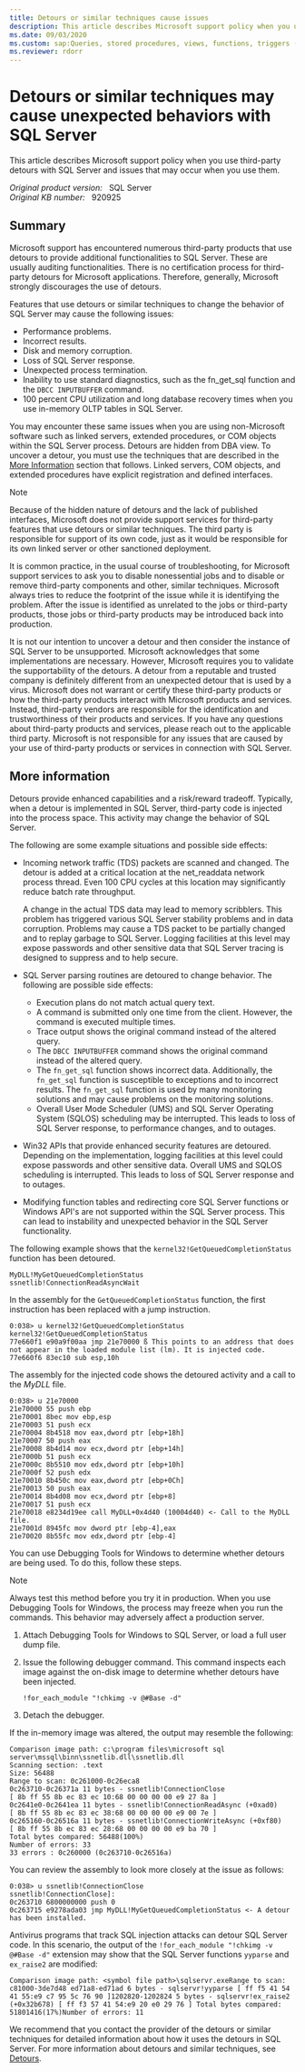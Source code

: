 ```yaml
---
title: Detours or similar techniques cause issues
description: This article describes Microsoft support policy when you use third-party detours with SQL Server and issues that may occur when you use them.
ms.date: 09/03/2020
ms.custom: sap:Queries, stored procedures, views, functions, triggers (T-SQL)\Queries, stored procedures, views, functions, triggers (T-SQL)
ms.reviewer: rdorr
---
```

# Detours or similar techniques may cause unexpected behaviors with SQL Server

This article describes Microsoft support policy when you use third-party detours with SQL Server and issues that may occur when you use them.

_Original product version:_ &nbsp; SQL Server  
_Original KB number:_ &nbsp; 920925

## Summary

Microsoft support has encountered numerous third-party products that use detours to provide additional functionalities to SQL Server. These are usually auditing functionalities. There is no certification process for third-party detours for Microsoft applications. Therefore, generally, Microsoft strongly discourages the use of detours.

Features that use detours or similar techniques to change the behavior of SQL Server may cause the following issues:

- Performance problems.
- Incorrect results.
- Disk and memory corruption.
- Loss of SQL Server response.
- Unexpected process termination.
- Inability to use standard diagnostics, such as the fn_get_sql function and the `DBCC INPUTBUFFER` command.
- 100 percent CPU utilization and long database recovery times when you use in-memory OLTP tables in SQL Server.

You may encounter these same issues when you are using non-Microsoft software such as linked servers, extended procedures, or COM objects within the SQL Server process. Detours are hidden from DBA view. To uncover a detour, you must use the techniques that are described in the [More Information](#more-information) section that follows. Linked servers, COM objects, and extended procedures have explicit registration and defined interfaces.

> [!NOTE]
> Because of the hidden nature of detours and the lack of published interfaces, Microsoft does not provide support services for third-party features that use detours or similar techniques. The third party is responsible for support of its own code, just as it would be responsible for its own linked server or other sanctioned deployment.

It is common practice, in the usual course of troubleshooting, for Microsoft support services to ask you to disable nonessential jobs and to disable or remove third-party components and other, similar techniques. Microsoft always tries to reduce the footprint of the issue while it is identifying the problem. After the issue is identified as unrelated to the jobs or third-party products, those jobs or third-party products may be introduced back into production.

It is not our intention to uncover a detour and then consider the instance of SQL Server to be unsupported. Microsoft acknowledges that some implementations are necessary. However, Microsoft requires you to validate the supportability of the detours. A detour from a reputable and trusted company is definitely different from an unexpected detour that is used by a virus. Microsoft does not warrant or certify these third-party products or how the third-party products interact with Microsoft products and services. Instead, third-party vendors are responsible for the identification and trustworthiness of their products and services. If you have any questions about third-party products and services, please reach out to the applicable third party. Microsoft is not responsible for any issues that are caused by your use of third-party products or services in connection with SQL Server.

## More information

Detours provide enhanced capabilities and a risk/reward tradeoff. Typically, when a detour is implemented in SQL Server, third-party code is injected into the process space. This activity may change the behavior of SQL Server.

The following are some example situations and possible side effects:

- Incoming network traffic (TDS) packets are scanned and changed. The detour is added at a critical location at the net_readdata network process thread. Even 100 CPU cycles at this location may significantly reduce batch rate throughput.

  A change in the actual TDS data may lead to memory scribblers. This problem has triggered various SQL Server stability problems and in data corruption. Problems may cause a TDS packet to be partially changed and to replay garbage to SQL Server. Logging facilities at this level may expose passwords and other sensitive data that SQL Server tracing is designed to suppress and to help secure.

- SQL Server parsing routines are detoured to change behavior. The following are possible side effects:

  - Execution plans do not match actual query text.
  - A command is submitted only one time from the client. However, the command is executed multiple times.
  - Trace output shows the original command instead of the altered query.
  - The `DBCC INPUTBUFFER` command shows the original command instead of the altered query.
  - The `fn_get_sql` function shows incorrect data. Additionally, the `fn_get_sql` function is susceptible to exceptions and to incorrect results. The `fn_get_sql` function is used by many monitoring solutions and may cause problems on the monitoring solutions.
  - Overall User Mode Scheduler (UMS) and SQL Server Operating System (SQLOS) scheduling may be interrupted. This leads to loss of SQL Server response, to performance changes, and to outages.

- Win32 APIs that provide enhanced security features are detoured. Depending on the implementation, logging facilities at this level could expose passwords and other sensitive data. Overall UMS and SQLOS scheduling is interrupted. This leads to loss of SQL Server response and to outages.

- Modifying function tables and redirecting core SQL Server functions or Windows API's are not supported within the SQL Server process. This can lead to instability and unexpected behavior in the SQL Server functionality.

The following example shows that the `kernel32!GetQueuedCompletionStatus` function has been detoured.

```console
MyDLL!MyGetQueuedCompletionStatus
ssnetlib!ConnectionReadAsyncWait
```

In the assembly for the `GetQueuedCompletionStatus` function, the first instruction has been replaced with a jump instruction.

```console
0:038> u kernel32!GetQueuedCompletionStatus
kernel32!GetQueuedCompletionStatus
77e660f1 e90a9f00aa jmp 21e70000 ß This points to an address that does not appear in the loaded module list (lm). It is injected code.
77e660f6 83ec10 sub esp,10h
```

The assembly for the injected code shows the detoured activity and a call to the *MyDLL* file.

```console
0:038> u 21e70000
21e70000 55 push ebp
21e70001 8bec mov ebp,esp
21e70003 51 push ecx
21e70004 8b4518 mov eax,dword ptr [ebp+18h]
21e70007 50 push eax
21e70008 8b4d14 mov ecx,dword ptr [ebp+14h]
21e7000b 51 push ecx
21e7000c 8b5510 mov edx,dword ptr [ebp+10h]
21e7000f 52 push edx
21e70010 8b450c mov eax,dword ptr [ebp+0Ch]
21e70013 50 push eax
21e70014 8b4d08 mov ecx,dword ptr [ebp+8]
21e70017 51 push ecx
21e70018 e8234d19ee call MyDLL+0x4d40 (10004d40) <- Call to the MyDLL file.
21e7001d 8945fc mov dword ptr [ebp-4],eax
21e70020 8b55fc mov edx,dword ptr [ebp-4]
```

You can use Debugging Tools for Windows to determine whether detours are being used. To do this, follow these steps.

> [!NOTE]
> Always test this method before you try it in production. When you use Debugging Tools for Windows, the process may freeze when you run the commands. This behavior may adversely affect a production server.

1. Attach Debugging Tools for Windows to SQL Server, or load a full user dump file.

2. Issue the following debugger command. This command inspects each image against the on-disk image to determine whether detours have been injected.

    ```console
    !for_each_module "!chkimg -v @#Base -d"
    ```

3. Detach the debugger.

If the in-memory image was altered, the output may resemble the following:

```console
Comparison image path: c:\program files\microsoft sql server\mssql\binn\ssnetlib.dll\ssnetlib.dll
Scanning section: .text
Size: 56488  
Range to scan: 0c261000-0c26eca8  
0c263710-0c26371a 11 bytes - ssnetlib!ConnectionClose  
[ 8b ff 55 8b ec 83 ec 10:68 00 00 00 00 e9 27 8a ]  
0c2641e0-0c2641ea 11 bytes - ssnetlib!ConnectionReadAsync (+0xad0)  
[ 8b ff 55 8b ec 83 ec 38:68 00 00 00 00 e9 00 7e ]  
0c265160-0c26516a 11 bytes - ssnetlib!ConnectionWriteAsync (+0xf80)  
[ 8b ff 55 8b ec 83 ec 28:68 00 00 00 00 e9 ba 70 ]  
Total bytes compared: 56488(100%)  
Number of errors: 33  
33 errors : 0c260000 (0c263710-0c26516a)
```

You can review the assembly to look more closely at the issue as follows:

```console
0:038> u ssnetlib!ConnectionClose
ssnetlib!ConnectionClose]:
0c263710 6800000000 push 0
0c263715 e9278ada03 jmp MyDLL!MyGetQueuedCompletionStatus <- A detour has been installed.
```

Antivirus programs that track SQL injection attacks can detour SQL Server code. In this scenario, the output of the `!for_each_module "!chkimg -v @#Base -d"` extension may show that the SQL Server functions `yyparse` and `ex_raise2` are modified:

```console
Comparison image path: <symbol file path>\sqlservr.exeRange to scan: c81000-3de7d48 ed71a8-ed71ad 6 bytes - sqlservr!yyparse [ ff f5 41 54 41 55:e9 c7 95 5c 76 90 ]1202820-1202824 5 bytes - sqlservr!ex_raise2 (+0x32b678) [ ff f3 57 41 54:e9 20 e0 29 76 ] Total bytes compared: 51801416(17%)Number of errors: 11
```

We recommend that you contact the provider of the detours or similar techniques for detailed information about how it uses the detours in SQL Server. For more information about detours and similar techniques, see [Detours](https://www.microsoft.com/research/project/detours).
